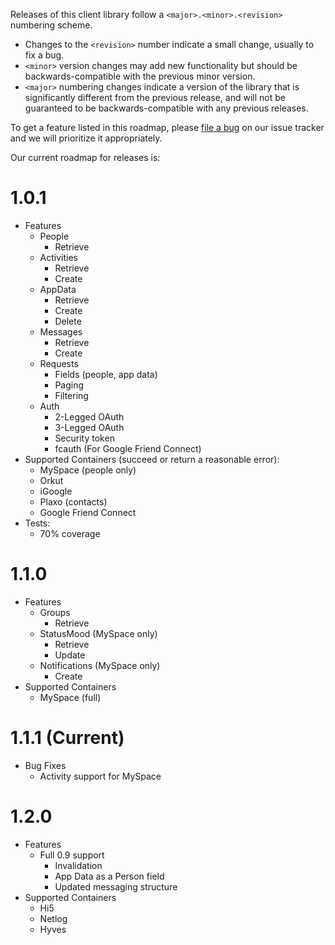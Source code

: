 Releases of this client library follow a `<major>.<minor>.<revision>` numbering scheme.

  * Changes to the `<revision>` number indicate a small change, usually to fix a bug.
  * `<minor>` version changes may add new functionality but should be backwards-compatible with the previous minor version.
  * `<major>` numbering changes indicate a version of the library that is significantly different from the previous release, and will not be guaranteed to be backwards-compatible with any previous releases.

To get a feature listed in this roadmap, please [file a bug](http://code.google.com/p/opensocial-php-client/issues/list) on our issue tracker and we will prioritize it appropriately.

Our current roadmap for releases is:



# 1.0.1 #
  * Features
    * People
      * Retrieve
    * Activities
      * Retrieve
      * Create
    * AppData
      * Retrieve
      * Create
      * Delete
    * Messages
      * Retrieve
      * Create
    * Requests
      * Fields (people, app data)
      * Paging
      * Filtering
    * Auth
      * 2-Legged OAuth
      * 3-Legged OAuth
      * Security token
      * fcauth (For Google Friend Connect)
  * Supported Containers (succeed or return a reasonable error):
    * MySpace (people only)
    * Orkut
    * iGoogle
    * Plaxo (contacts)
    * Google Friend Connect
  * Tests:
    * 70% coverage

# 1.1.0 #
  * Features
    * Groups
      * Retrieve
    * StatusMood (MySpace only)
      * Retrieve
      * Update
    * Notifications (MySpace only)
      * Create
  * Supported Containers
    * MySpace (full)

# 1.1.1 (Current) #
  * Bug Fixes
    * Activity support for MySpace

# 1.2.0 #
  * Features
    * Full 0.9 support
      * Invalidation
      * App Data as a Person field
      * Updated messaging structure
  * Supported Containers
    * Hi5
    * Netlog
    * Hyves